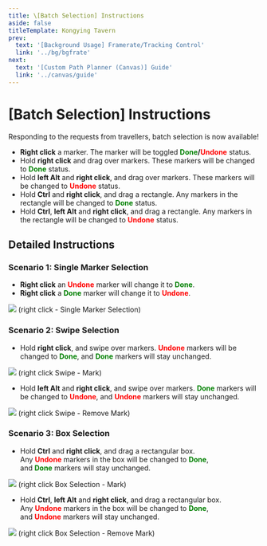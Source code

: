 ```yaml
---
title: \[Batch Selection] Instructions
aside: false
titleTemplate: Kongying Tavern
prev:
  text: '[Background Usage] Framerate/Tracking Control'
  link: '../bg/bgfrate'
next:
  text: '[Custom Path Planner (Canvas)] Guide'
  link: '../canvas/guide'
---
```


# [Batch Selection] Instructions

Responding to the requests from travellers, batch selection is now available!

- **Right click** a marker. The marker will be toggled <b><span style="color: green">Done</span>/<span style="color: red">Undone</span></b> status.
- Hold **right click** and drag over markers. These markers will be changed to <b><span style="color: green">Done</span></b> status.
- Hold **left Alt** and **right click**, and drag over markers. These markers will be changed to <b><span style="color: red">Undone</span></b> status.
- Hold **Ctrl** and **right click**, and drag a rectangle. Any markers in the rectangle will be changed to <b><span style="color: green">Done</span></b> status.
- Hold **Ctrl**, **left Alt** and **right click**, and drag a rectangle. Any markers in the rectangle will be changed to <b><span style="color: red">Undone</span></b> status.

## **Detailed Instructions**

### **Scenario 1: Single Marker Selection**

- **Right click** an <b><span style="color: red">Undone</span></b> marker will change it to <b><span style="color: green">Done</span></b>.
- **Right click** a <b><span style="color: green">Done</span></b> marker will change it to <b><span style="color: red">Undone</span></b>.

![](https://assets.yuanshen.site/docs/en/manual/1.gif)
(right click - Single Marker Selection)

### **Scenario 2: Swipe Selection**

- Hold **right click**, and swipe over markers. <b><span style="color: red">Undone</span></b> markers will be changed to <b><span style="color: green">Done</span></b>, and <b><span style="color: green">Done</span></b> markers will stay unchanged.

![](https://assets.yuanshen.site/docs/en/manual/2.gif)
(right click Swipe - Mark)

- Hold **left Alt** and **right click**, and swipe over markers. <b><span style="color: green">Done</span></b> markers will be changed to <b><span style="color: red">Undone</span></b>, and <b><span style="color: red">Undone</span></b> markers will stay unchanged.

![](https://assets.yuanshen.site/docs/en/manual/3.gif)
(right click Swipe - Remove Mark)

### **Scenario 3: Box Selection**

- Hold **Ctrl** and **right click**, and drag a rectangular box. Any <b><span style="color: red">Undone</span></b> markers in the box will be changed to <b><span style="color: green">Done</span></b>, and <b><span style="color: green">Done</span></b> markers will stay unchanged.

![](https://assets.yuanshen.site/docs/en/manual/4.gif)
(right click Box Selection - Mark)

- Hold **Ctrl**, **left Alt** and **right click**, and drag a rectangular box. Any <b><span style="color: red">Undone</span></b> markers in the box will be changed to <b><span style="color: green">Done</span></b>, and <b><span style="color: red">Undone</span></b> markers will stay unchanged.

![](https://assets.yuanshen.site/docs/en/manual/5.gif)
(right click Box Selection - Remove Mark)
